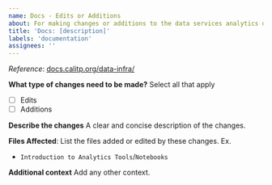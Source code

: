 ```yaml
---
name: Docs - Edits or Additions
about: For making changes or additions to the data services analytics documentation.
title: 'Docs: [description]'
labels: 'documentation'
assignees: ''
---
```

*Reference*: [docs.calitp.org/data-infra/](https://docs.calitp.org/data-infra/)

**What type of changes need to be made?**
Select all that apply
- [ ] Edits
- [ ] Additions

**Describe the changes**
A clear and concise description of the changes.

**Files Affected**:
List the files added or edited by these changes.
Ex.
* `Introduction to Analytics Tools`/`Notebooks`

**Additional context**
Add any other context.
